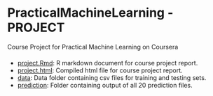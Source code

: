 PracticalMachineLearning - PROJECT
=============================

Course Project for Practical Machine Learning on Coursera

####         

* [project.Rmd](./project.Rmd): R markdown document for course project report.        
* [project.html](./project.html): Compiled html file for course project report.   
* [data](./data): Data folder containing csv files for training and testing sets.        
* [prediction](./prediction): Folder containing output of all 20 prediction files.            
